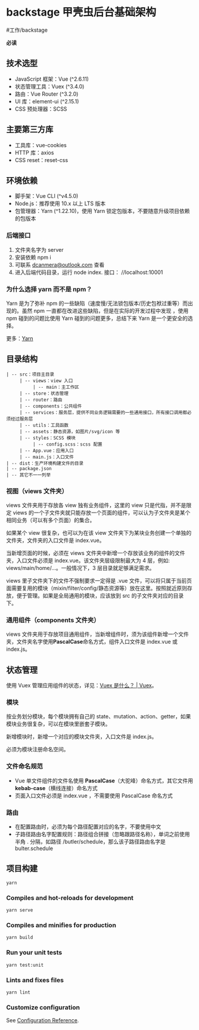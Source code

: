 # backstage 甲壳虫后台基础架构

#工作/backstage

**必读**

## 技术选型

- JavaScript 框架：Vue (^2.6.11)
- 状态管理工具：Vuex (^3.4.0)
- 路由：Vue Router (^3.2.0)
- UI 库：element-ui (^2.15.1)
- CSS 预处理器：SCSS

## 主要第三方库

- 工具库：vue-cookies
- HTTP 库：axios
- CSS reset：reset-css

## 环境依赖

- 脚手架：Vue CLI (^v4.5.0)
- Node.js：推荐使用 10.x 以上 LTS 版本
- 包管理器：Yarn (^1.22.10)，使用 Yarn 锁定包版本，不要随意升级项目依赖的包版本

### 后端接口

1. 文件夹名字为 server
2. 安装依赖 npm i
3. 可联系 dcanmera@outlook.com 查看
4. 进入后端代码目录，运行 node index. 接口： //localhost:10001

### 为什么选择 yarn 而不是 npm？

Yarn 是为了弥补 npm 的一些缺陷（速度慢/无法锁包版本/历史包袱过重等）而出现的。虽然 npm 一直都在改进这些缺陷，但是在实际的开发过程中发现 ，使用 npm 碰到的问题比使用 Yarn 碰到的问题更多，总结下来 Yarn 是一个更安全的选择。

更多：[Yarn](https://yarnpkg.com/zh-Hans/)

## 目录结构

```
| -- src：项目主目录
     | -- views：view 入口
          | -- main：主工作区
     | -- store：状态管理
     | -- router：路由
     | -- components：公共组件
     | -- services：服务层，提供不同业务逻辑需要的一些通用接口，所有接口调用都必须经过服务层
     | -- utils：工具函数
     | -- assets：静态资源，如图片/svg/icon 等
     | -- styles：SCSS 模块
          | -- config.scss：scss 配置
     | -- App.vue：应用入口
     | -- main.js：入口文件
| -- dist：生产环境构建文件的目录
| -- package.json
| -- 其它不一一列举
```

### 视图（views 文件夹）

views 文件夹用于存放各 view 独有业务组件，这里的 view 只是代指，并不是限定 views 的一个子文件夹就只能存放一个页面的组件，可以认为子文件夹是某个相同业务（可以有多个页面）的集合。

如果某个 view 很复杂，也可以为在该 view 文件夹下为某块业务创建一个单独的文件夹，文件夹的入口文件是 index.vue。

当新增页面的时候，必须在 views 文件夹中新增一个存放该业务的组件的文件夹，入口文件必须是 index.vue。该文件夹层级限制最大为 4 层，例如: views/main/home/...。一般情况下，3 层目录就足够满足需求。

views 里子文件夹下的文件不强制要求一定得是 .vue 文件，可以将只属于当前页面需要复用的模块（mixin/filter/config/静态资源等）放在这里。按照就近原则存放，便于管理。如果是全局通用的模块，应该放到 src 的子文件夹对应的目录下。

### 通用组件（components 文件夹）

views 文件夹用于存放项目通用组件，当新增组件时，须为该组件新增一个文件夹，文件夹名字使用**PascalCase**命名方式，组件入口文件是 index.vue 或 index.js。

## 状态管理

使用 Vuex 管理应用组件的状态，详见：[Vuex 是什么？ | Vuex](https://vuex.vuejs.org/zh/)。

### 模块

按业务划分模块，每个模块拥有自己的 state、mutation、action、getter，如果模块业务很复杂，可以在模块里嵌套子模块。

新增模块时，新增一个对应的模块文件夹，入口文件是 index.js。

必须为模块注册命名空间。

### 文件命名规范

- Vue 单文件组件的文件名使用 **PascalCase**（大驼峰）命名方式，其它文件用**kebab-case**（横线连接）命名方式
- 页面入口文件必须是 index.vue ，不需要使用 PascalCase 命名方式

### 路由

- 在配置路由时，必须为每个路径配置对应的名字，不要使用中文
- 子路径路由名字配置规则：路径组合拼接（忽略跟路径名称），单词之前使用半角 . 分隔，如路径 /butler/schedule，那么该子路径路由名字是 bulter.schedule

## 项目构建

```
yarn
```

### Compiles and hot-reloads for development

```
yarn serve
```

### Compiles and minifies for production

```
yarn build
```

### Run your unit tests

```
yarn test:unit
```

### Lints and fixes files

```
yarn lint
```

### Customize configuration

See [Configuration Reference](https://cli.vuejs.org/config/).
